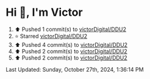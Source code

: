 <h1>Hi 👋, I'm Victor </h1>

<!--RECENT_ACTIVITY:start-->
1. ⬆️ Pushed 1 commit(s) to [victorDigital/DDU2](https://github.com/victorDigital/DDU2)<br>
2. ⭐ Starred [victorDigital/DDU2](https://github.com/victorDigital/DDU2)<br>
3. ⬆️ Pushed 4 commit(s) to [victorDigital/DDU2](https://github.com/victorDigital/DDU2)<br>
4. ⬆️ Pushed 2 commit(s) to [victorDigital/DDU2](https://github.com/victorDigital/DDU2)<br>
5. ⬆️ Pushed 2 commit(s) to [victorDigital/DDU2](https://github.com/victorDigital/DDU2)<br>
<!--RECENT_ACTIVITY:end-->

<!--RECENT_ACTIVITY:last_update-->
Last Updated: Sunday, October 27th, 2024, 1:36:14 PM
<!--RECENT_ACTIVITY:last_update_end-->
